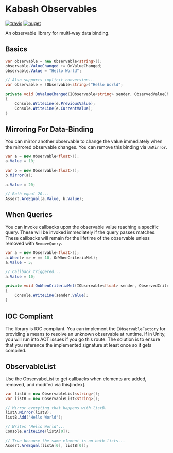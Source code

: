 # Kabash Observables
[travis-ci-status]: https://img.shields.io/travis/AgeOfLearning/kabash.svg
[nuget-status]: https://img.shields.io/nuget/vpre/Kabash.svg

[![travis][travis-ci-status]](https://travis-ci.org/AgeOfLearning/kabash)
[![nuget][nuget-status]](https://www.nuget.org/packages/Kabash/)

An observable library for multi-way data binding. 

## Basics

```csharp
var observable = new Observable<string>();
observable.ValueChanged += OnValueChanged;
observable.Value = "Hello World";

// Also supports implicit conversion...
var observable = (Observable<string>)"Hello World";

private void OnValueChanged(IObservable<string> sender, ObservedValueChangedEventArgs<string> e)
{
    Console.WriteLine(e.PreviousValue);
    Console.WriteLine(e.CurrentValue);
}

```

## Mirroring For Data-Binding

You can mirror another observable to change the value immediately when the mirrored observable changes. You can remove this binding via `UnMirror`.

```csharp
var a = new Observable<float>();
a.Value = 10;

var b = new Observable<float>();
b.Mirror(a);

a.Value = 20;

// Both equal 20...
Assert.AreEqual(a.Value, b.Value);
```

## When Queries

You can invoke callbacks upon the observable value reaching a specific query. These will be invoked immediately if the query passes matches. These callbacks will remain for the lifetime of the observable unless removed with `RemoveQuery`.

```csharp
var a = new Observable<float>();
a.When(v => v == 10, OnWhenCriteriaMet);
a.Value = 5;

// Callback triggered...
a.Value = 10;

private void OnWhenCriteriaMet(IObservable<float> sender, ObservedCriteriaMetEventArgs<float> e)
{
    Console.WriteLine(sender.Value);
}
```

## IOC Compliant

The library is IOC compliant. You can implement the `IObservableFactory` for providing a means to resolve an unknown observable at runtime. If in Unity, you will run into AOT issues if you go this route. The solution is to ensure that you reference the implemented signature at least once so it gets compiled.

## ObservableList
Use the ObservabeList to get callbacks when elements are added, removed, and modifed via this[index].

```csharp
var listA = new ObservableList<string>();
var listB = new ObservableList<string>();

// Mirror everyting that happens with listB.
listA.Mirror(listB);
listB.Add("Hello World");

// Writes "Hello World"...
Console.WriteLine(listA[0]);

// True because the same element is on both lists...
Assert.AreEqual(listA[0], listB[0]);
```